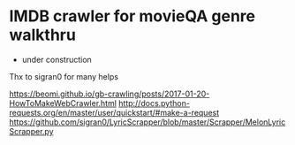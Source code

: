 # IMDB crawler for movieQA genre walkthru
 - under construction

Thx to sigran0 for many helps    

https://beomi.github.io/gb-crawling/posts/2017-01-20-HowToMakeWebCrawler.html
http://docs.python-requests.org/en/master/user/quickstart/#make-a-request
https://github.com/sigran0/LyricScrapper/blob/master/Scrapper/MelonLyricScrapper.py
